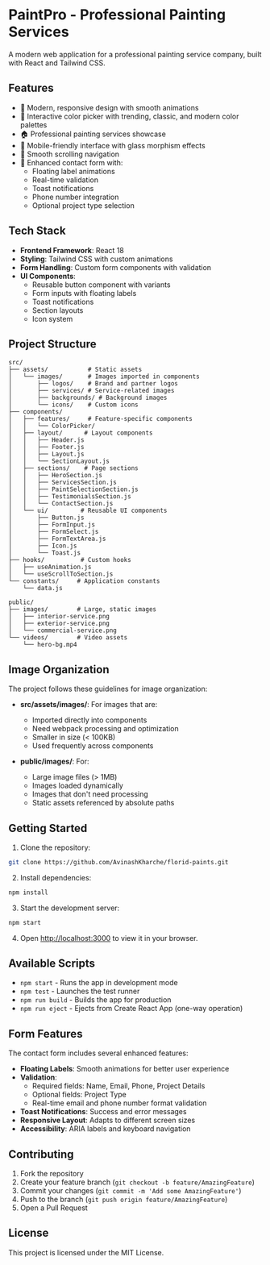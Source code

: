 # PaintPro - Professional Painting Services

A modern web application for a professional painting service company, built with React and Tailwind CSS.

## Features

- 🎨 Modern, responsive design with smooth animations
- 🎯 Interactive color picker with trending, classic, and modern color palettes
- 🏠 Professional painting services showcase
- 📱 Mobile-friendly interface with glass morphism effects
- 🔄 Smooth scrolling navigation
- 📝 Enhanced contact form with:
  - Floating label animations
  - Real-time validation
  - Toast notifications
  - Phone number integration
  - Optional project type selection

## Tech Stack

- **Frontend Framework**: React 18
- **Styling**: Tailwind CSS with custom animations
- **Form Handling**: Custom form components with validation
- **UI Components**: 
  - Reusable button component with variants
  - Form inputs with floating labels
  - Toast notifications
  - Section layouts
  - Icon system

## Project Structure

```
src/
├── assets/           # Static assets
│   └── images/       # Images imported in components
│       ├── logos/    # Brand and partner logos
│       ├── services/ # Service-related images
│       ├── backgrounds/ # Background images
│       └── icons/    # Custom icons
├── components/
│   ├── features/     # Feature-specific components
│   │   └── ColorPicker/
│   ├── layout/      # Layout components
│   │   ├── Header.js
│   │   ├── Footer.js
│   │   ├── Layout.js
│   │   └── SectionLayout.js
│   ├── sections/    # Page sections
│   │   ├── HeroSection.js
│   │   ├── ServicesSection.js
│   │   ├── PaintSelectionSection.js
│   │   ├── TestimonialsSection.js
│   │   └── ContactSection.js
│   └── ui/         # Reusable UI components
│       ├── Button.js
│       ├── FormInput.js
│       ├── FormSelect.js
│       ├── FormTextArea.js
│       ├── Icon.js
│       └── Toast.js
├── hooks/          # Custom hooks
│   ├── useAnimation.js
│   └── useScrollToSection.js
└── constants/     # Application constants
    └── data.js

public/
├── images/        # Large, static images
│   ├── interior-service.png
│   ├── exterior-service.png
│   └── commercial-service.png
└── videos/        # Video assets
    └── hero-bg.mp4
```

## Image Organization

The project follows these guidelines for image organization:

- **src/assets/images/**: For images that are:
  - Imported directly into components
  - Need webpack processing and optimization
  - Smaller in size (< 100KB)
  - Used frequently across components

- **public/images/**: For:
  - Large image files (> 1MB)
  - Images loaded dynamically
  - Images that don't need processing
  - Static assets referenced by absolute paths

## Getting Started

1. Clone the repository:
```bash
git clone https://github.com/AvinashKharche/florid-paints.git
```

2. Install dependencies:
```bash
npm install
```

3. Start the development server:
```bash
npm start
```

4. Open [http://localhost:3000](http://localhost:3000) to view it in your browser.

## Available Scripts

- `npm start` - Runs the app in development mode
- `npm test` - Launches the test runner
- `npm run build` - Builds the app for production
- `npm run eject` - Ejects from Create React App (one-way operation)

## Form Features

The contact form includes several enhanced features:

- **Floating Labels**: Smooth animations for better user experience
- **Validation**:
  - Required fields: Name, Email, Phone, Project Details
  - Optional fields: Project Type
  - Real-time email and phone number format validation
- **Toast Notifications**: Success and error messages
- **Responsive Layout**: Adapts to different screen sizes
- **Accessibility**: ARIA labels and keyboard navigation

## Contributing

1. Fork the repository
2. Create your feature branch (`git checkout -b feature/AmazingFeature`)
3. Commit your changes (`git commit -m 'Add some AmazingFeature'`)
4. Push to the branch (`git push origin feature/AmazingFeature`)
5. Open a Pull Request

## License

This project is licensed under the MIT License.
